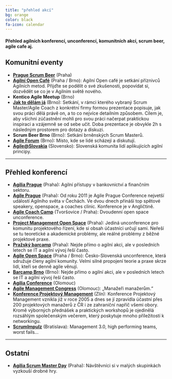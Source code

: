 ```yaml
---
title: "přehled akcí"
bg: orange
color: black
fa-icon: calendar
---
```


#### Přehled agilních konferencí, unconferencí, komunitních akcí, scrum beer, agile cafe aj.

## Komunitní eventy

- **[Prague Scrum Beer](https://scrumbeer.cz/)** (Praha)
- **[Agilní Open Café](https://agilniasociace.cz/category/otevrena-agilni-setkani/)** (Praha / Brno): Agilní Open café je setkání příznivců Agilních metod. Přijďte se podělit o své zkušenosti, popovídat si, dozvědět se co je v Agilním světě nového.
- **Kentico Agile Meetup** (Brno)
- **[Jak to dělám já](https://jaktodelamja.cz/)** (Brno): Setkání, v rámci kterého vybraný Scrum Master/Agile Coach z konkrétní firmy formou prezentace popisuje, jak svou práci dělá právě on, a to co nejvíce detailním způsobem. Cílem je, aby všichni zúčastnění mohli pro svou práci načerpat praktickou inspiraci a vzájemně se od sebe učit. Doba prezentace je obvykle 2h s následným prostorem pro dotazy a diskuzi.
- **Scrum Beer Brno** (Brno): Setkání brněnských Scrum Masterů.
- **[Agile Forum](https://agileforum.cz)** (Brno): Místo, kde se lidé scházejí a diskutují.
- **[Agile@Slovakia](http://agile.sk/)** (Slovensko): Slovenská komunita lidí aplikujících agilní principy.

-------------------------

## Přehled konferencí

- **[Agilia Prague](http://agiliaprague.com/)** (Praha): Agilní přístupy v bankovnictví a finančním sektoru.
- **[Agile Prague](http://agileprague.com)** (Praha): Od roku 2011 je Agile Prague Conference nejvetší událostí Agilního světa v Čechách. Ve dvou dnech přináší top spětové speakery, openspace, a coaches clinic. Konference je v Angličtině.
- **[Agile Coach Camp](https://agilecoachcamp.cz/)** (Tvoršovice / Praha): Dvoudenní open space unconference.
- **[Project Management Open Space](https://www.pmopenspace.cz/)** (Praha): Jediná unconference pro komunitu projektového řízení, kde si obsah účastníci určují sami. Neřeší se tu teoretické a akademické problémy, ale reálné problémy z běžné projektové praxe.
- **[Pražský barcamp](http://www.prazskybarcamp.cz/)** (Praha): Nejde přímo o agilní akci, ale v posledních letech se IT a agilní vývoj řeší často.
- **[Agile Open Space](http://www.agileopenspace.cz/)** (Praha / Brno): Česko-Slovenská unconference, která sdružuje členy agilní komunity. Velmi silné propojení teorie a praxe skrze lidi, kteří se denně agile věnují.
- **[Barcamp Brno](http://www.barcampbrno.cz)** (Brno): Nejde přímo o agilní akci, ale v posledních letech se IT a agilní vývoj řeší často.
- **[Agilia Conference](http://agiliaconference.com/)** (Olomouc)
- **[Agile Management Congress](https://agilemanagementcongress.com/)** (Olomouc): &bdquo;Manažeři manažerům.&ldquo;
- **[Konference Projektový Management](https://www.konferencepm.cz)** (Zlín): Konference Projektový Management vznikla již v roce 2005 a dnes se jí zpravidla účastní přes 200 projektových manažerů z ČR i ze zahraniční napříč všemi obory. Kromě výborných přednášek a praktických workshopů je ojedinělá rozsáhlým společenským večerem, který poskytuje mnoho příležitostí k networkingu.
- **[ScrumImpulz](https://www.scrumimpulz.sk/)** (Bratislava): Management 3.0, high performing teams, worst fails…

-------------------------

## Ostatní

- **[Agilia Scrum Master Day](http://www.agiliascrumday.com/)** (Praha): Návštěvníci si v malých skupinkách vyzkouší drobné hry.
